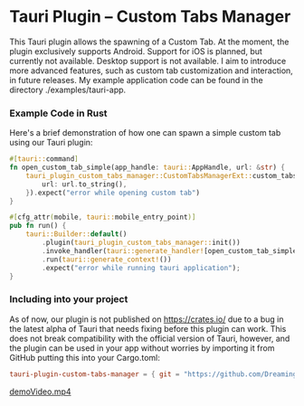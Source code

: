 # Tauri Plugin – Custom Tabs Manager
This Tauri plugin allows the spawning of a Custom Tab. At the moment, the plugin exclusively supports Android. Support for iOS is planned, but currently not available. Desktop support is not available. I aim to introduce more advanced features, such as custom tab customization and interaction, in future releases.
My example application code can be found in the directory ./examples/tauri-app.

### Example Code in Rust
Here's a brief demonstration of how one can spawn a simple custom tab using our Tauri plugin:
```rust
#[tauri::command]
fn open_custom_tab_simple(app_handle: tauri::AppHandle, url: &str) {
    tauri_plugin_custom_tabs_manager::CustomTabsManagerExt::custom_tabs_manager(&app_handle).open_custom_tab_simple(OpenCustomTabSimpleRequest {
        url: url.to_string(),
    }).expect("error while opening custom tab")
}

#[cfg_attr(mobile, tauri::mobile_entry_point)]
pub fn run() {
    tauri::Builder::default()
        .plugin(tauri_plugin_custom_tabs_manager::init())
        .invoke_handler(tauri::generate_handler![open_custom_tab_simple])
        .run(tauri::generate_context!())
        .expect("error while running tauri application");
}
```
### Including into your project
As of now, our plugin is not published on https://crates.io/ due to a bug in the latest alpha of Tauri that needs fixing before this plugin can work. This does not break compatibility with the official version of Tauri, however, and the plugin can be used in your app without worries by importing it from GitHub putting this into your Cargo.toml:
```toml
tauri-plugin-custom-tabs-manager = { git = "https://github.com/Dreaming-Codes/tauri-plugin-custom-tabs-manager"}
```

[demoVideo.mp4](README_ASSETS%2FdemoVideo.mp4)